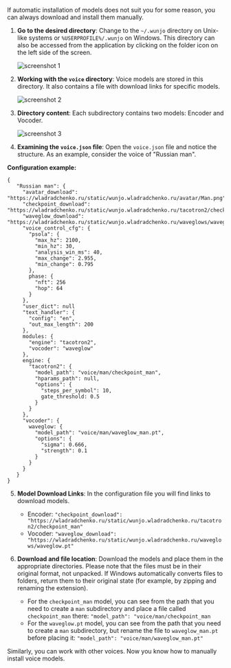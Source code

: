 If automatic installation of models does not suit you for some reason, you can always download and install them manually.

1. **Go to the desired directory**:
Change to the `~/.wunjo` directory on Unix-like systems or `%USERPROFILE%/.wunjo` on Windows. This directory can also be accessed from the application by clicking on the folder icon on the left side of the screen.

    ![screenshot 1](https://github.com/wladradchenko/wunjo.wladradchenko.ru/assets/56233697/7e1d14fe-62bd-4d43-a0f2-3c08eea419ca)

2. **Working with the `voice` directory**:
Voice models are stored in this directory. It also contains a file with download links for specific models.

    ![screenshot 2](https://github.com/wladradchenko/wunjo.wladradchenko.ru/assets/56233697/40a7a13b-61a1-48f9-8f2e-b7bf8b82a84a)

3. **Directory content**:
Each subdirectory contains two models: Encoder and Vocoder.

    ![screenshot 3](https://github.com/wladradchenko/wunjo.wladradchenko.ru/assets/56233697/c50e20b9-f33e-4e0f-b10a-baf08befd97a)

4. **Examining the `voice.json` file**:
Open the `voice.json` file and notice the structure. As an example, consider the voice of "Russian man".

**Configuration example:**

```
{
   "Russian man": {
     "avatar_download": "https://wladradchenko.ru/static/wunjo.wladradchenko.ru/avatar/Man.png",
     "checkpoint_download": "https://wladradchenko.ru/static/wunjo.wladradchenko.ru/tacotron2/checkpoint_man",
     "waveglow_download": "https://wladradchenko.ru/static/wunjo.wladradchenko.ru/waveglows/waveglow.pt",
     "voice_control_cfg": {
       "psola": {
         "max_hz": 2100,
         "min_hz": 30,
         "analysis_win_ms": 40,
         "max_change": 2.955,
         "min_change": 0.795
       },
       phase: {
         "nft": 256
         "hop": 64
       }
     },
     "user_dict": null
     "text_handler": {
       "config": "en",
       "out_max_length": 200
     },
     modules: {
       "engine": "tacotron2",
       "vocoder": "waveglow"
     },
     engine: {
       "tacotron2": {
         "model_path": "voice/man/checkpoint_man",
         "hparams_path": null,
         "options": {
           "steps_per_symbol": 10,
           gate_threshold: 0.5
         }
       }
     },
     "vocoder": {
       waveglow: {
         "model_path": "voice/man/waveglow_man.pt",
         "options": {
           "sigma": 0.666,
           "strength": 0.1
         }
       }
     }
   }
}
```

5. **Model Download Links**:
In the configuration file you will find links to download models.

    - Encoder: `"checkpoint_download": "https://wladradchenko.ru/static/wunjo.wladradchenko.ru/tacotron2/checkpoint_man"`
    - Vocoder: `"waveglow_download": "https://wladradchenko.ru/static/wunjo.wladradchenko.ru/waveglows/waveglow.pt"`

6. **Download and file location**:
Download the models and place them in the appropriate directories. Please note that the files must be in their original format, not unpacked. If Windows automatically converts files to folders, return them to their original state (for example, by zipping and renaming the extension).

    - For the `checkpoint_man` model, you can see from the path that you need to create a `man` subdirectory and place a file called `checkpoint_man` there: `"model_path": "voice/man/checkpoint_man`
    - For the `waveglow.pt` model, you can see from the path that you need to create a `man` subdirectory, but rename the file to `waveglow_man.pt` before placing it: `"model_path": "voice/man/waveglow_man.pt"`

Similarly, you can work with other voices. Now you know how to manually install voice models.